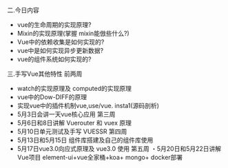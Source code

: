 二.今日内容
- vue的生命周期的实现原理?
- Mixin的实现原理(掌握 mixin能倣些什么?)
- Vue中的依赖收集是如何实现的? 
- vue中是如何实现异步更新数据? 
- vue的组件系统如何实现的?

三.手写Vue其他特性
前两周
- watch的实现原理及 computed的实现原理 
- vue中的Dow-DIFF的原理
- 实现vue中的插件机制vue,use/vue. insta1(源码剖析)
- 5月3日会讲一天vue核心应用
第三周
- 5月6日和8日讲解 Vuerouter 和 vuex 原理
- 5月10日单元测试及手写 VUESSR
第四周
- 5月13日和5月15日 组件库搭建及自己的组件库使用
- 5月17日vue3.0向应式原理及 vue3.0 使用
第五周
・5月20日和5月22日讲解Vue项目 element-ui+vue全家桶+koa+ mongo+ docker部署